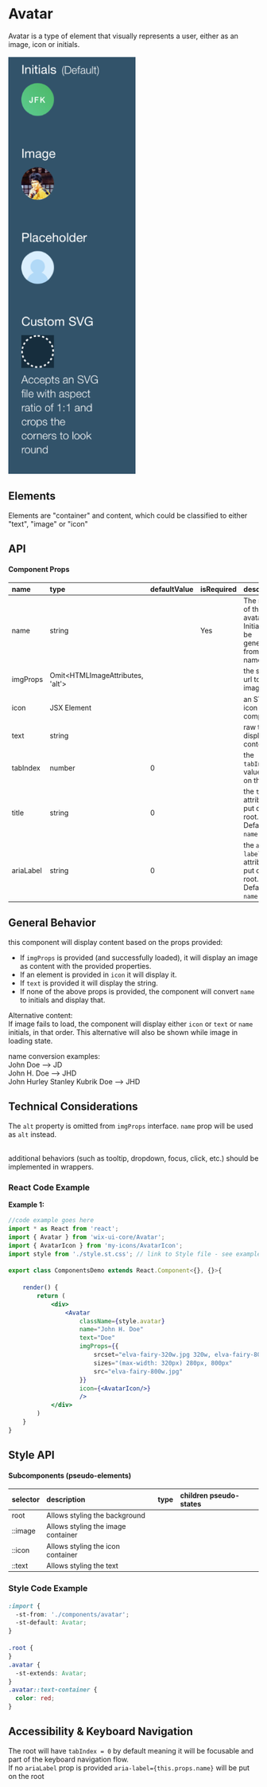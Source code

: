 # Avatar

Avatar is a type of element that visually represents a user, either as an image, icon or initials.
<br><br>
![image](./readme-assets/avatar-types.png)
## Elements

Elements are "container" and content, which could be classified to either "text", "image" or "icon"

## API

#### Component Props

| name      | type                             | defaultValue | isRequired | description                                                            |
|:----------|:---------------------------------|:-------------|:-----------|:-----------------------------------------------------------------------|
| name      | string                           |              |     Yes    | The name of the avatar user. Initials will be generated from the name  |
| imgProps  | Omit<HTMLImageAttributes, 'alt'> |              |            | the source url to load image from                                      |
| icon      | JSX Element                      |              |            | an SVG icon component                                                  |
| text      | string                      |              |            | raw text to display as content                                                  |
| tabIndex  | number                           | 0            |            | the `tabIndex` value to put on the root                                |
| title     | string                           | 0            |            | the `title` attribute to put on the root. Defaults to `name` prop      |
| ariaLabel | string                           | 0            |            | the `aria-label` attribute to put on the root. Defaults to `name` prop |


## General Behavior

this component will display content based on the props provided:
* If `imgProps` is provided (and successfully loaded), it will display an image as content with the provided properties.
* If an element is provided in `icon` it will display it.
* If `text` is provided it will display the string.
* If none of the above props is provided, the component will convert `name` to initials and display that.

Alternative content:<br>
If image fails to load, the component will display either `icon` or `text` or `name` initials, in that order.
This alternative will also be shown while image in loading state.

name conversion examples:
<br/> John Doe --> JD
<br/> John H. Doe --> JHD
<br/> John Hurley Stanley Kubrik Doe --> JHD

## Technical Considerations

The `alt` property is omitted from `imgProps` interface. `name` prop will be used as `alt` instead.<br>

<br>additional behaviors (such as tooltip, dropdown, focus, click, etc.) should be implemented in wrappers.

### React Code Example

**Example 1:**

```jsx
//code example goes here
import * as React from 'react';
import { Avatar } from 'wix-ui-core/Avatar';
import { AvatarIcon } from 'my-icons/AvatarIcon';
import style from './style.st.css'; // link to Style file - see examples of style files below

export class ComponentsDemo extends React.Component<{}, {}>{

    render() {
        return (
            <div>
                <Avatar
                    className={style.avatar}
                    name="John H. Doe"
                    text="Doe"
                    imgProps={{
                        srcset="elva-fairy-320w.jpg 320w, elva-fairy-800w.jpg 800w"
                        sizes="(max-width: 320px) 280px, 800px"
                        src="elva-fairy-800w.jpg"
                    }}
                    icon={<AvatarIcon/>}
                    />
            </div>
        )
    }
}
```

## Style API

#### Subcomponents (pseudo-elements)

| selector          | description                        | type | children pseudo-states |
|:------------------|:-----------------------------------|:-----|:-----------------------|
| root       | Allows styling the background      |      |                        |
| ::image | Allows styling the image container |      |                        |
| ::icon  | Allows styling the icon container  |      |                        |
| ::text  | Allows styling the text            |     |                        |

### Style Code Example

```css
:import {
  -st-from: './components/avatar';
  -st-default: Avatar;
}

.root {
}
.avatar {
  -st-extends: Avatar;
}
.avatar::text-container {
  color: red;
}
```

## Accessibility & Keyboard Navigation

The root will have `tabIndex = 0` by default meaning it will be focusable and part of the keyboard navigation flow.<br>
If no  `ariaLabel` prop is provided `aria-label={this.props.name}` will be put on the root<br>
